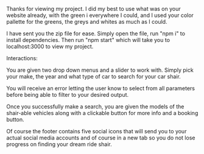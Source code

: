Thanks for viewing my project.
I did my best to use what was on your website already, with the green i everywhere I could, and I used your color pallette for the greens, the greys and whites as much as I could.

I have sent you the zip file for ease.
Simply open the file, run "npm i" to install dependencies.
Then run "npm start" which will take you to localhost:3000 to view my project.

Interactions:

You are given two drop down menus and a slider to work with. Simply pick your make, the year and what type of car to search for your car shair.

You will receive an error letting the user know to select from all parameters before being able to filter to your desired output.

Once you successfully make a search, you are given the models of the shair-able vehicles along with a clickable button for more info and a booking button.

Of course the footer contains five social icons that will send you to your actual social media accounts and of course in a new tab so you do not lose progress on finding your dream ride shair.
